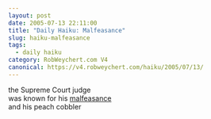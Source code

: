 ```yaml
---
layout: post
date: 2005-07-13 22:11:00
title: "Daily Haiku: Malfeasance"
slug: haiku-malfeasance
tags:
  - daily haiku
category: RobWeychert.com V4
canonical: https://v4.robweychert.com/haiku/2005/07/13/
---
```


the Supreme Court judge  
was known for his [malfeasance](http://dictionary.reference.com/wordoftheday/archive/2005/07/13.html)  
and his peach cobbler